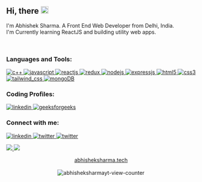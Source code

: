 <p align="left">
    <h2>Hi, there <img src="https://media.giphy.com/media/hvRJCLFzcasrR4ia7z/giphy.gif" width="20px"></h2>
  <p>
    I'm Abhishek Sharma. A Front End Web Developer from Delhi, India.
    <br>
    I'm Currently learning ReactJS and building utility web apps.
  </p>
    <br>
    <h3 align="left">Languages and Tools:</h3>
    <p align="left"> 
      <a href="https://cplusplus.com/" target="_blank"> 
        <img src="https://img.shields.io/badge/C%2B%2B-00599C?style=for-the-badge&logo=c%2B%2B&logoColor=white" alt="c++"/> 
      </a>
      <a href="https://developer.mozilla.org/en-US/docs/Web/JavaScript" target="_blank"> 
        <img src="https://img.shields.io/badge/JavaScript-F7DF1E?style=for-the-badge&logo=javascript&logoColor=black" alt="javascript"/> 
      </a>
      <a href="https://beta.reactjs.org/" target="_blank"> 
        <img src="https://img.shields.io/badge/React-20232A?style=for-the-badge&logo=react&logoColor=61DAFB" alt="reactjs"/> 
      </a>
      <a href="https://redux.js.org/" target="_blank"> 
        <img src="https://img.shields.io/badge/Redux-593D88?style=for-the-badge&logo=redux&logoColor=white" alt="redux"/> 
      </a>
      <a href="https://nodejs.org/en/" target="_blank"> 
        <img src="https://img.shields.io/badge/Node.js-43853D?style=for-the-badge&logo=node.js&logoColor=white" alt="nodejs"/> 
      </a>
      <a href="https://expressjs.com/" target="_blank"> 
        <img src="https://img.shields.io/badge/Express.js-404D59?style=for-the-badge" alt="expressjs"/> 
      </a>
      <a href="https://developer.mozilla.org/en-US/docs/Web/HTML" target="_blank"> 
        <img src="https://img.shields.io/badge/HTML5-E34F26?style=for-the-badge&logo=html5&logoColor=white" alt="html5"/> 
      </a>
      <a href="https://developer.mozilla.org/en-US/docs/Web/CSS" target="_blank"> 
        <img src="https://img.shields.io/badge/CSS3-1572B6?style=for-the-badge&logo=css3&logoColor=white" alt="css3"/> 
      </a>
      <a href="https://tailwindcss.com/" target="_blank"> 
        <img src="https://img.shields.io/badge/Tailwind_CSS-38B2AC?style=for-the-badge&logo=tailwind-css&logoColor=white" alt="tailwind_css"/> 
      </a>
      <a href="https://www.mongodb.com/docs/develop-applications/" target="_blank"> 
        <img src="https://img.shields.io/badge/MongoDB-4EA94B?style=for-the-badge&logo=mongodb&logoColor=white" alt="mongoDB"/> 
      </a>
    </p>
    <p>
        <h3 align="left">Coding Profiles:</h3>
        <a href="https://www.leetcode.com/abhisheksharmayt" target="_blank"> 
            <img src="https://img.shields.io/badge/-LeetCode-FFA116?style=for-the-badge&logo=LeetCode&logoColor=black" alt="linkedin"/> 
        </a>
        <a href="https://auth.geeksforgeeks.org/user/abhisheksharmayt/practice" target="_blank"> 
            <img src="https://img.shields.io/badge/GeeksforGeeks-298D46?style=for-the-badge&logo=geeksforgeeks&logoColor=white" alt="geeksforgeeks"/> 
        </a>
    </p>
    <p>
        <h3 align="left">Connect with me:</h3>
        <a href="https://www.linkedin.com/in/abhisheksharmayt" target="_blank"> 
            <img src="https://img.icons8.com/color/48/null/linkedin-2--v1.png" alt="linkedin"/> 
        </a>
        <a href="https://www.twitter.com/abhishheksharma" target="_blank"> 
            <img src="https://img.icons8.com/color/48/null/twitter--v1.png" alt="twitter"/> 
        </a>
        <a href="mailto:abhisheksharmayt2@gmail.com" target="_blank"> 
            <img src="https://img.icons8.com/color/48/null/apple-mail.png" alt="twitter"/> 
        </a>
    </p>
</p>
    
<p align="left">
  <a href="https://github.com/DenverCoder1/github-readme-streak-stats">
    <img src="https://github-readme-streak-stats.herokuapp.com/?user=abhisheksharmayt&theme=dark&hide_border=true&background=0D1117&stroke=0000"/>
  </a>
   <a href="https://github.com/anuraghazra/github-readme-stats">
    <img src="https://github-readme-stats.vercel.app/api?username=abhisheksharmayt&title_color=FA8B00&bg_color=0D1117&hide_border=true&text_color=9D9D9D&hide_rank=true&icon_color=FA8B00&show_icons=true&hide_title=true&line_height=30&count_private=true"/>
  </a>
</p>
<!-- <p align='center'><img src='https://visitor-badge.laobi.icu/badge?page_id=abhisheksharmayt&left_color=blue&left_text=Total%20Visitors&right_color=#0096c7'></p> -->
<p align='center'>
    <a href="https://abhisheksharma.tech">abhisheksharma.tech</a>
    <br>
    <br>
    <img src="https://komarev.com/ghpvc/?username=abhisheksharmayt" alt="abhisheksharmayt-view-counter" />
</p>


<!--
**abhisheksharmayt/abhisheksharmayt** is a ✨ _special_ ✨ repository because its `README.md` (this file) appears on your GitHub profile.

Here are some ideas to get you started:

- 🔭 I’m currently working on ...
- 🌱 I’m currently learning ...
- 👯 I’m looking to collaborate on ...
- 🤔 I’m looking for help with ...
- 💬 Ask me about ...
- 📫 How to reach me: ...
- 😄 Pronouns: ...
- ⚡ Fun fact: ...
-->
